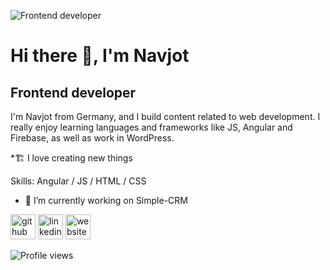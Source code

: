 
![Frontend developer](https://navjot-singh.de/assets/img/_DSC7921Singh22.jpg)

# Hi there 👋, **I'm Navjot**
## Frontend developer

I'm Navjot from Germany, and I build content related to web development. I really enjoy learning languages and frameworks like JS, Angular and Firebase, as well as work in WordPress.

*🏗 I love creating new things


Skills: Angular / JS / HTML / CSS

- 🔭 I’m currently working on Simple-CRM 


[<img src='https://cdn.jsdelivr.net/npm/simple-icons@3.0.1/icons/github.svg' alt='github' height='40'>](https://github.com/https://github.com/navjotsingh96)  [<img src='https://cdn.jsdelivr.net/npm/simple-icons@3.0.1/icons/linkedin.svg' alt='linkedin' height='40'>](https://www.linkedin.com/in/https://www.linkedin.com/in/navjot-singh-364623233/6/)  [<img src='https://cdn.jsdelivr.net/npm/simple-icons@3.0.1/icons/icloud.svg' alt='website' height='40'>](navjot-singh.de)  

![Profile views](https://gpvc.arturio.dev/https://github.com/navjotsingh96)  
